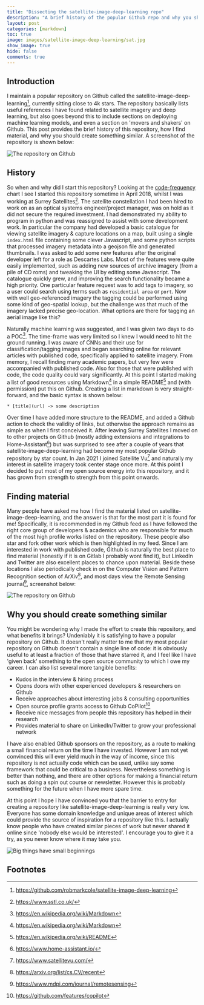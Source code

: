 ```yaml
---
title: "Dissecting the satellite-image-deep-learning repo"
description: "A brief history of the popular Github repo and why you should create something similar"
layout: post
categories: [markdown]
toc: true
image: images/satellite-image-deep-learning/sat.jpg
show_image: true
hide: false
comments: true
---
```

## Introduction
I maintain a popular repository on Github called the satellite-image-deep-learning[^1], currently sitting close to 4k stars. The repository basically lists useful references I have found related to satellite imagery and deep learning, but also goes beyond this to include sections on deploying machine learning models, and even a section on 'movers and shakers' on Github. This post provides the brief history of this repository, how I find material, and why you should create something similar. A screenshot of the repository is shown below:

![](https://raw.githubusercontent.com/robmarkcole/blog/master/images/satellite-image-deep-learning/main.jpg "The repository on Github")

## History
So when and why did I start this repository? Looking at the [code-frequency](https://github.com/robmarkcole/satellite-image-deep-learning/graphs/code-frequency) chart I see I started this repository sometime in April 2018, whilst I was working at Surrey Satellites[^2]. The satellite constellation I had been hired to work on as an optical systems engineer/project manager, was on hold as it did not secure the required investment. I had demonstrated my ability to program in python and was reassigned to assist with some development work. In particular the company had developed a basic catalogue for viewing satellite imagery & capture locations on a map, built using a single `index.html` file containing some clever Javascript, and some python scripts that processed imagery metadata into a geojson file and generated thumbnails. I was asked to add some new features after the original developer left for a role as Descartes Labs. Most of the features were quite easily implemented, such as adding new sources of archive imagery (from a pile of CD roms) and tweaking the UI by editing some Javascript. The catalogue quickly grew, and improving the search functionality became a high priority. One particular feature request was to add tags to imagery, so a user could search using terms such as `residential area` or `port`. Now with well geo-referenced imagery the tagging could be performed using some kind of geo-spatial lookup, but the challenge was that much of the imagery lacked precise geo-location. What options are there for tagging an aerial image like this? 

Naturally machine learning was suggested, and I was given two days to do a POC[^4]. The time-frame was very limited so I knew I would need to hit the ground running. I was aware of CNNs and their use for classification/tagging images and began searching online for relevant articles with published code, specifically applied to satellite imagery. From memory, I recall finding many academic papers, but very few were accompanied with published code. Also for those that were published with code, the code quality could vary significantly. At this point I started making a list of good resources using Markdown[^4] in a simple README[^5] and (with permission) put this on Github. Creating a list in markdown is very straight-forward, and the basic syntax is shown below:

```
* [title](url) -> some description
```

Over time I have added more structure to the README, and added a Github action to check the validity of links, but otherwise the approach remains as simple as when I first conceived it. After leaving Surrey Satellites I moved on to other projects on Github (mostly adding extensions and integrations to Home-Assistant[^6]) but was surprised to see after a couple of years that satellite-image-deep-learning had become my most popular Github repository by star count. In Jan 2021 I joined Satellite Vu[^7] and naturally my interest in satellite imagery took center stage once more. At this point I decided to put most of my open source energy into this repository, and it has grown from strength to strength from this point onwards.

## Finding material
Many people have asked me how I find the material listed on satellite-image-deep-learning, and the answer is that for the most part it is found for me! Specifically, it is recommended in my Github feed as I have followed the right core group of developers & academics who are responsible for much of the most high profile works listed on the repository. These people also star and fork other work which is then highlighted in my feed. Since I am interested in work with published code, Github is naturally the best place to find material (honestly if it is on Gitlab I probably wont find it), but LinkedIn and Twitter are also excellent places to chance upon material. Beside these locations I also periodically check in on the Computer Vision and Pattern Recognition section of ArXiv[^8], and most days view the Remote Sensing journal[^9], screenshot below:

![](https://raw.githubusercontent.com/robmarkcole/blog/master/images/satellite-image-deep-learning/journal.jpg "The repository on Github")

## Why you should create something similar
You might be wondering why I made the effort to create this repository, and what benefits it brings? Undeniably it is satisfying to have a popular repository on Github. It doesn't really matter to me that my most popular repository on Github doesn't contain a single line of code: it is obviously useful to at least a fraction of those that have starred it, and I feel like I have 'given back' something to the open source community to which I owe my career. I can also list several more tangible benefits:

- Kudos in the interview & hiring process
- Opens doors with other experienced developers & researchers on Github
- Receive approaches about interesting jobs & consulting opportunities
- Open source profile grants access to Github CoPilot[^10]
- Receive nice messages from people this repository has helped in their research
- Provides material to share on LinkedIn/Twitter to grow your professional network

I have also enabled Github sponsors on the repository, as a route to making a small financial return on the time I have invested. However I am not yet convinced this will ever yield much in the way of income, since this repository is not actually code which can be used, unlike say some framework that could be critical to a business. Nevertheless something is better than nothing, and there are other options for making a financial return such as doing a spin out course or newsletter. However this is probably something for the future when I have more spare time.

At this point I hope I have convinced you that the barrier to entry for creating a repository like satellite-image-deep-learning is really very low. Everyone has some domain knowledge and unique areas of interest which could provide the source of inspiration for a repository like this. I actually know people who have created similar pieces of work but never shared it online since 'nobody else would be interested'. I encourage you to give it a try, as you never know where it may take you.

![](https://raw.githubusercontent.com/robmarkcole/blog/master/images/satellite-image-deep-learning/acorn.jpg "Big things have small beginnings")

## Footnotes
[^1]: https://github.com/robmarkcole/satellite-image-deep-learning
[^2]: https://www.sstl.co.uk/
[^3]: Proof of concept
[^4]: https://en.wikipedia.org/wiki/Markdown
[^5]: https://en.wikipedia.org/wiki/README
[^6]: https://www.home-assistant.io/
[^7]: https://www.satellitevu.com/
[^8]: https://arxiv.org/list/cs.CV/recent
[^9]: https://www.mdpi.com/journal/remotesensing
[^10]: https://github.com/features/copilot